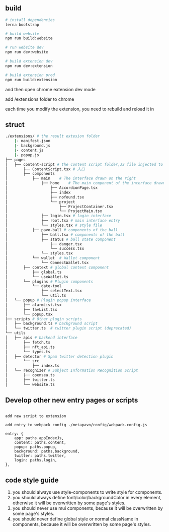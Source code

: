 ## build

```bash
# install dependencies
lerna bootstrap

# build website
npm run build:website

# run website dev
npm run dev:website

# build extension dev
npm run dev:extension

# build extension prod
npm run build:extension

```

and then open chrome extension dev mode

add /extensions folder to chrome

each time you modify the extension, you need to rebuild and reload it in

## struct

```bash
./extensions/ # the result extesion folder
    |- manifest.json
    |- background.js
    |- content.js
    |- popup.js
├── pages
│   ├── content-script # the content script folder,JS file injected to the page
│       ├── ContentScript.tsx # 入口
│       ├── components
│           ├── main    # The interface drawn on the right
│               ├── home    # The main component of the interface drawn on the right
│                   ├── AccordionPage.tsx
│                   ├── index
│                   ├── nofound.tsx
│                   └── project
│                       ├── ProjectContainer.tsx
│                       └── ProjectMain.tsx
│               ├── login.tsx # login interface
│               ├── root.tsx # main interface entry
│               └── styles.tsx # style file
│           ├── pavo-ball # components of the ball
│               ├── ball.tsx # components of the ball
│               ├── status # ball state component
│                   ├── danger.tsx
│                   └── success.tsx
│               └── styles.tsx
│           └── wallet  # Wallet component
│               └── ConnectWallet.tsx
│       ├── context # global context component
│           ├── global.ts
│           └── useWallet.ts
│       └── plugins # Plugin components
│           └── date-tool
│               ├── selectText.tsx
│               └── util.ts
│   └── popup # Plugin popup interface
│       ├── alarmList.tsx
│       ├── favList.tsx
│       └── popup.tsx
├── scripts # Other plugin scripts
│   ├── background.ts # background script
│   └── twitter.ts  # twitter plugin script (deprecated)
└── utils
│   ├── apis # backend interface
│       ├── fetch.ts
│       ├── nft_api.ts
│       └── types.ts
│   ├── detector # Spam twitter detection plugin
│       └── src
│           ├── index.ts
│   └── recognizer # Subject Information Recognition Script
│       ├── opensea.ts
│       ├── twitter.ts
│       └── website.ts


```

## Develop other new entry pages or scripts

```

add new script to extension

add entry to webpack config ./metapavo/config/webpack.config.js

entry: {
    app: paths.appIndexJs,
    content: paths.content,
    popup: paths.popup,
    background: paths.background,
    twitter: paths.twitter,
    login: paths.login,
},

```

## code style guide

1. you should always use style-components to write style for components.
2. you should always define font/color/backgroundColor in every element, otherwise it will be overwritten by some page's styles.
3. you should never use mui components, because it will be overwritten by some page's styles.
4. you should never define global style or normal className in components, because it will be overwritten by some page's styles.
